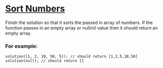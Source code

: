 # [Sort Numbers](https://www.codewars.com/kata/5174a4c0f2769dd8b1000003) #

Finish the solution so that it sorts the passed in array of numbers. If the function passes in an empty array or null/nil value then it should return an empty array.

### For example: ###

    solution([1, 2, 10, 50, 5]); // should return [1,2,5,10,50]
    solution(null); // should return []
